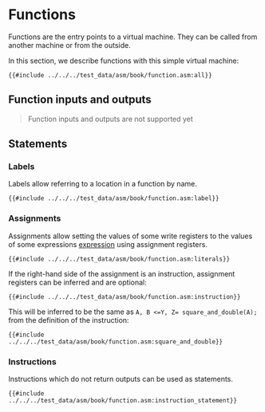 # Functions

Functions are the entry points to a virtual machine. They can be called from another machine or from the outside.

In this section, we describe functions with this simple virtual machine:

```
{{#include ../../../test_data/asm/book/function.asm:all}}
```

## Function inputs and outputs

> Function inputs and outputs are not supported yet

## Statements

### Labels

Labels allow referring to a location in a function by name.

```
{{#include ../../../test_data/asm/book/function.asm:label}}
```

### Assignments

Assignments allow setting the values of some write registers to the values of some expressions [expression](#expressions) using assignment registers.

```
{{#include ../../../test_data/asm/book/function.asm:literals}}
```

If the right-hand side of the assignment is an instruction, assignment registers can be inferred and are optional:

```
{{#include ../../../test_data/asm/book/function.asm:instruction}}
```

This will be inferred to be the same as `A, B <=Y, Z= square_and_double(A);` from the definition of the instruction:

```
{{#include ../../../test_data/asm/book/function.asm:square_and_double}}
```

### Instructions

Instructions which do not return outputs can be used as statements.

```
{{#include ../../../test_data/asm/book/function.asm:instruction_statement}}
```